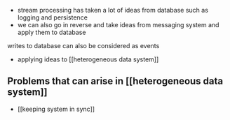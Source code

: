 - stream processing has taken a lot of ideas from database such as logging and persistence
- we can also go in reverse and take ideas from messaging system and apply them to database 


writes to database can also be considered as events 
- applying ideas to [[heterogeneous data system]]


## Problems that can arise in [[heterogeneous data system]]
- [[keeping system in sync]]